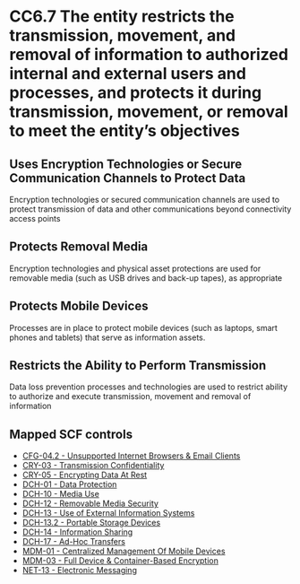 # CC6.7 The entity restricts the transmission, movement, and removal of information to authorized internal and external users and processes, and protects it during transmission, movement, or removal to meet the entity’s objectives
## Uses Encryption Technologies or Secure Communication Channels to Protect Data
Encryption technologies or secured communication channels are used to protect transmission of data and other communications beyond connectivity access points
## Protects Removal Media
Encryption technologies and physical asset protections are used for removable media (such as USB drives and back-up tapes), as appropriate
## Protects Mobile Devices
Processes are in place to protect mobile devices (such as laptops, smart phones and tablets) that serve as information assets.
## Restricts the Ability to Perform Transmission
Data loss prevention processes and technologies are used to restrict ability to authorize and execute transmission, movement and removal of information
## Mapped SCF controls
- [CFG-04.2 - Unsupported Internet Browsers & Email Clients](../scf/cfg-042-unsupportedinternetbrowsers&emailclients.md)
- [CRY-03 - Transmission Confidentiality](../scf/cry-03-transmissionconfidentiality.md)
- [CRY-05 - Encrypting Data At Rest](../scf/cry-05-encryptingdataatrest.md)
- [DCH-01 - Data Protection](../scf/dch-01-dataprotection.md)
- [DCH-10 - Media Use](../scf/dch-10-mediause.md)
- [DCH-12 - Removable Media Security](../scf/dch-12-removablemediasecurity.md)
- [DCH-13 - Use of External Information Systems](../scf/dch-13-useofexternalinformationsystems.md)
- [DCH-13.2 - Portable Storage Devices](../scf/dch-132-portablestoragedevices.md)
- [DCH-14 - Information Sharing](../scf/dch-14-informationsharing.md)
- [DCH-17 - Ad-Hoc Transfers](../scf/dch-17-ad-hoctransfers.md)
- [MDM-01 - Centralized Management Of Mobile Devices](../scf/mdm-01-centralizedmanagementofmobiledevices.md)
- [MDM-03 - Full Device & Container-Based Encryption](../scf/mdm-03-fulldevice&container-basedencryption.md)
- [NET-13 - Electronic Messaging](../scf/net-13-electronicmessaging.md)